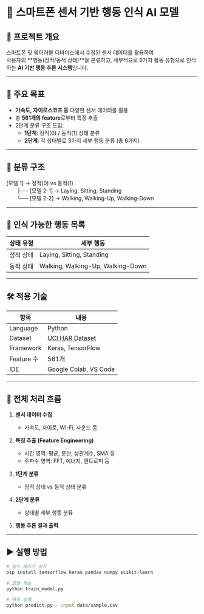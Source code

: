 # 📱 스마트폰 센서 기반 행동 인식 AI 모델

## 📌 프로젝트 개요

스마트폰 및 웨어러블 디바이스에서 수집된 센서 데이터를 활용하여  
사용자의 **행동(정적/동적 상태)**을 분류하고, 세부적으로 6가지 활동 유형으로 인식하는 **AI 기반 행동 추론 시스템**입니다.

---

## 🎯 주요 목표

- **가속도, 자이로스코프 등** 다양한 센서 데이터를 활용
- 총 **561개의 feature**로부터 특징 추출
- 2단계 분류 구조 도입:
  - **1단계**: 정적(0) / 동적(1) 상태 분류
  - **2단계**: 각 상태별로 3가지 세부 행동 분류 (총 6가지)

---

## 🧠 분류 구조
[모델 1] → 정적(0) vs 동적(1)<br>
  ├── [모델 2-1] → Laying, Sitting, Standing<br>
  └── [모델 2-2] → Walking, Walking-Up, Walking-Down

---

## 🧾 인식 가능한 행동 목록

| 상태 유형 | 세부 행동 |
|-----------|-----------|
| 정적 상태 | Laying, Sitting, Standing |
| 동적 상태 | Walking, Walking-Up, Walking-Down |

---

## 🛠️ 적용 기술

| 항목        | 내용 |
|-------------|------|
| Language    | Python |
| Dataset     | [UCI HAR Dataset](https://archive.ics.uci.edu/ml/datasets/human+activity+recognition+using+smartphones) |
| Framework   | Keras, TensorFlow |
| Feature 수  | 561개 |
| IDE         | Google Colab, VS Code |

---

## 🧬 전체 처리 흐름

1. **센서 데이터 수집**  
   - 가속도, 자이로, Wi-Fi, 사운드 등

2. **특징 추출 (Feature Engineering)**  
   - 시간 영역: 평균, 분산, 상관계수, SMA 등  
   - 주파수 영역: FFT, 에너지, 엔트로피 등

3. **1단계 분류**  
   - 정적 상태 vs 동적 상태 분류

4. **2단계 분류**  
   - 상태별 세부 행동 분류

5. **행동 추론 결과 출력**

---

## ▶️ 실행 방법

```bash
# 필수 패키지 설치
pip install tensorflow keras pandas numpy scikit-learn

# 모델 학습
python train_model.py

# 예측 실행
python predict.py --input data/sample.csv
